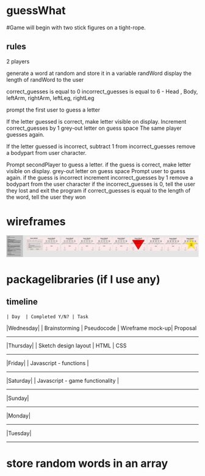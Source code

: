 # guessWhat
#Game will begin with two stick figures on a tight-rope.

## rules
 2 players

 generate a word at random and store it in a variable randWord
 display the length of  randWord to the user


 correct_guesses is equal to 0
 incorrect_guesses is equal to 6 - Head , Body, leftArm, rightArm, leftLeg, rightLeg

 prompt the first user to guess a letter

 If the letter guessed is correct, make letter visible on display.
 Increment correct_guesses by 1
 grey-out letter on guess space
 The same player guesses again.

 If the letter guessed is incorrect, subtract 1 from incorrect_guesses
 remove a bodypart from user character.

 Prompt secondPlayer to guess a letter.
 if the guess is correct, make letter visible on display.
 grey-out letter on guess space
 Prompt user to guess again.
 if the guess is incorrect increment incorrect_guesses by 1 
 remove a bodypart from the user character
 if the incorrect_guesses is 0, tell the user 
 they lost and exit the program
 if correct_guesses is equal to the length of the word, tell the user they won

# wireframes
![alt text](https://github.com/dev-Jbostick/guessWhat/blob/master/assets/wireframe.svg "Guess What Wireframe version 1")
# packagelibraries (if I use any)

## timeline
    | Day  | Completed Y/N? | Task

|Wednesday|       | Brainstorming | Pseudocode | Wireframe mock-up| Proposal
_______________________________________________________________
|Thursday|         | Sketch design layout | HTML | CSS
_______________________________________________________________
|Friday|        | Javascript - functions |
_______________________________________________________________
|Saturday|      | Javascript - game functionality |
_______________________________________________________________
|Sunday|
_______________________________________________________________
|Monday|
_______________________________________________________________
|Tuesday|
_______________________________________________________________
# store random words in an array